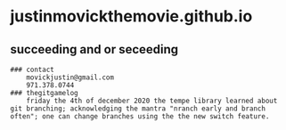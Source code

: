 # justinmovickthemovie.github.io
## succeeding and or seceeding
	### contact
		movickjustin@gmail.com
		971.378.0744
	### thegitgamelog
		friday the 4th of december 2020 the tempe library learned about git branching; acknowledging the mantra "nranch early and branch often"; one can change branches using the the new switch feature.
